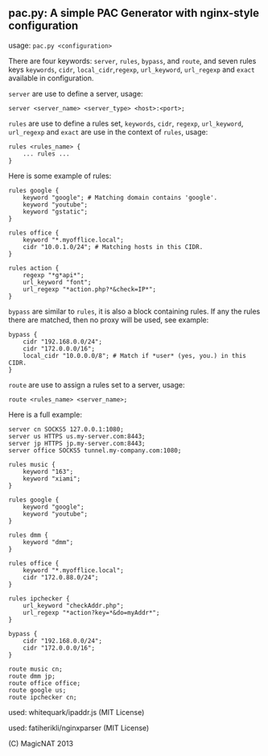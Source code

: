pac.py: A simple PAC Generator with nginx-style configuration
---

usage: `pac.py <configuration>`

There are four keywords: `server`, `rules`, `bypass`, and `route`, and seven rules keys `keywords`, `cidr`, `local_cidr`,`regexp`, `url_keyword`, `url_regexp` and `exact` available in configuration.

`server` are use to define a server, usage:

	server <server_name> <server_type> <host>:<port>;
	
`rules` are use to define a rules set, `keywords`, `cidr`, `regexp`, `url_keyword`, `url_regexp` and `exact` are use in the context of `rules`, usage:

	rules <rules_name> {
		... rules ...
	}

Here is some example of rules: 

	rules google {
		keyword "google"; # Matching domain contains 'google'.
		keyword "youtube";
		keyword "gstatic";
	}

	rules office {
		keyword "*.myofflice.local";
		cidr "10.0.1.0/24"; # Matching hosts in this CIDR.
	}
	
	rules action {
		regexp "*g*api*";
		url_keyword "font";
		url_regexp "*action.php?*&check=IP*";
	}
	
`bypass` are similar to `rules`, it is also a block containing rules. If any the rules there are matched, then no proxy will be used, see example:

	bypass {
		cidr "192.168.0.0/24";
		cidr "172.0.0.0/16";
		local_cidr "10.0.0.0/8"; # Match if *user* (yes, you.) in this CIDR. 
	}

`route` are use to assign a rules set to a server, usage:

	route <rules_name> <server_name>;
	
Here is a full example:

	server cn SOCKS5 127.0.0.1:1080;
	server us HTTPS us.my-server.com:8443;
	server jp HTTPS jp.my-server.com:8443;
	server office SOCKS5 tunnel.my-company.com:1080;

	rules music {
		keyword "163";
		keyword "xiami";
	}

	rules google {
		keyword "google";
		keyword "youtube";
	}

	rules dmm {
		keyword "dmm";
	}

	rules office {
		keyword "*.myofflice.local";
		cidr "172.0.88.0/24";
	}

	rules ipchecker {
		url_keyword "checkAddr.php";
		url_regexp "*action?key=*&do=myAddr*";
	}

	bypass {
		cidr "192.168.0.0/24";
		cidr "172.0.0.0/16";
	}

	route music cn;
	route dmm jp;
	route office office;
	route google us;
	route ipchecker cn;


used: whitequark/ipaddr.js (MIT License)

used: fatiherikli/nginxparser (MIT License)
	
(C) MagicNAT 2013
